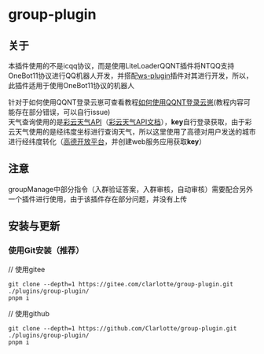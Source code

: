 # group-plugin

## 关于

本插件使用的不是icqq协议，而是使用LiteLoaderQQNT插件将NTQQ支持OneBot11协议进行QQ机器人开发，并搭配[ws-plugin](https://gitee.com/xiaoye12123/ws-plugin)插件对其进行开发，所以，此插件适用于使用OneBot11协议的机器人<br>

针对于如何使用QQNT登录云崽可查看教程[如何使用QQNT登录云崽](http://www.liuil.xyz/2024/03/11/%E5%A6%82%E4%BD%95%E4%BD%BF%E7%94%A8QQNT%E7%99%BB%E5%BD%95%E4%BA%91%E5%B4%BD/)(教程内容可能存在部分错误，可以自行issue)<br>
天气查询使用的是[彩云天气API](https://platform.caiyunapp.com/login)（[彩云天气API文档](https://docs.caiyunapp.com/docs/intro)），**key**自行登录获取，由于彩云天气使用的是经纬度坐标进行查询天气，所以这里使用了高德对用户发送的城市进行经纬度转化（[高德开放平台](https://lbs.amap.com/)，并创建web服务应用获取**key**）<br>

## 注意
groupManage中部分指令（入群验证答案，入群审核，自动审核）需要配合另外一个插件进行使用，由于该插件存在部分问题，并没有上传<br>
## 安装与更新

### 使用Git安装（推荐）

// 使用gitee
```
git clone --depth=1 https://gitee.com/clarlotte/group-plugin.git ./plugins/group-plugin/
pnpm i
```
// 使用github

```
git clone --depth=1 https://github.com/Clarlotte/group-plugin.git ./plugins/group-plugin/
pnpm i
```